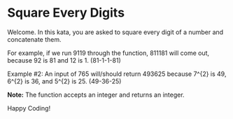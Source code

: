 # Square Every Digits

Welcome. In this kata, you are asked to square every digit of a number and concatenate them.

For example, if we run 9119 through the function, 811181 will come out, because 92 is 81 and 12 is 1. (81-1-1-81)

Example #2: An input of 765 will/should return 493625 because 7^{2} is 49, 6^{2} is 36, and 5^{2} is 25. (49-36-25)

**Note:** The function accepts an integer and returns an integer.

Happy Coding!
